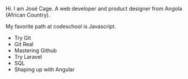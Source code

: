 Hi. I am José Cage. A web developer and product designer from Angola (African Country).

My favorite path  at codeschool is Javascript.

* Try Git
* Git Real
* Mastering Github
* Try Laravel
* SQL
* Shaping up with Angular
